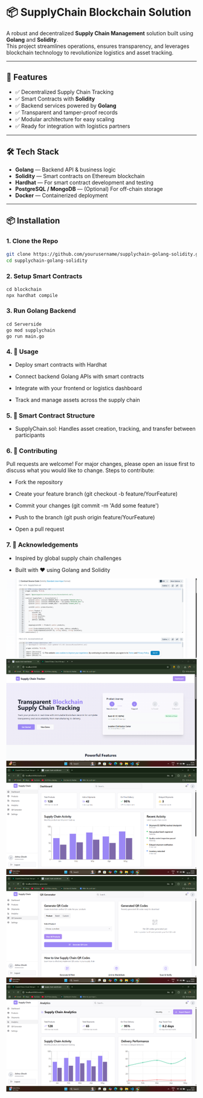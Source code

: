 # 📦 SupplyChain Blockchain Solution

A robust and decentralized **Supply Chain Management** solution built using **Golang** and **Solidity**.  
This project streamlines operations, ensures transparency, and leverages blockchain technology to revolutionize logistics and asset tracking.

---

## 🚀 Features

- ✅ Decentralized Supply Chain Tracking
- ✅ Smart Contracts with **Solidity**
- ✅ Backend services powered by **Golang**
- ✅ Transparent and tamper-proof records
- ✅ Modular architecture for easy scaling
- ✅ Ready for integration with logistics partners

---

## 🛠️ Tech Stack

- **Golang** — Backend API & business logic
- **Solidity** — Smart contracts on Ethereum blockchain
- **Hardhat** — For smart contract development and testing
- **PostgreSQL / MongoDB** — (Optional) For off-chain storage
- **Docker** — Containerized deployment

---

## 📦 Installation

### 1. Clone the Repo

```bash
git clone https://github.com/yourusername/supplychain-golang-solidity.git
cd supplychain-golang-solidity
```

### 2. Setup Smart Contracts
```
cd blockchain
npx hardhat compile

```

### 3.  Run Golang Backend
```
cd Serverside
go mod supplychain
go run main.go

```

### 4. 📝 Usage
- Deploy smart contracts with Hardhat

- Connect backend Golang APIs with smart contracts

- Integrate with your frontend or logistics dashboard

- Track and manage assets across the supply chain


### 5. 📄 Smart Contract Structure
- SupplyChain.sol: Handles asset creation, tracking, and transfer between participants

### 6. 🤝 Contributing

Pull requests are welcome!
For major changes, please open an issue first to discuss what you would like to change.
Steps to contribute:

- Fork the repository

- Create your feature branch (git checkout -b feature/YourFeature)

- Commit your changes (git commit -m 'Add some feature')

- Push to the branch (git push origin feature/YourFeature)

- Open a pull request

### 7. 🙌 Acknowledgements
- Inspired by global supply chain challenges

- Built with ❤️ using Golang and Solidity


![Project Screenshot](./assets/p1.png)
![Project Screenshot](./assets/p2.png)
![Project Screenshot](./assets/p3.png)
![Project Screenshot](./assets/p4.png)
![Project Screenshot](./assets/p5.png)



